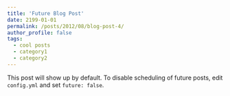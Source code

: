 ```yaml
---
title: 'Future Blog Post'
date: 2199-01-01
permalink: /posts/2012/08/blog-post-4/
author_profile: false
tags:
  - cool posts
  - category1
  - category2
---
```


This post will show up by default. To disable scheduling of future posts, edit `config.yml` and set `future: false`. 
